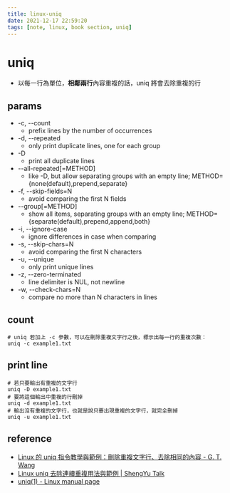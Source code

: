 ```yaml
---
title: linux-uniq
date: 2021-12-17 22:59:20
tags: [note, linux, book section, uniq]
---
```


# uniq
- 以每一行為單位，**相鄰兩行**內容重複的話，uniq 將會去除重複的行
<!--more-->
## params
* -c, --count
    * prefix lines by the number of occurrences
* -d, --repeated
    * only print duplicate lines, one for each group
* -D
    * print all duplicate lines
* --all-repeated[=METHOD]
    * like -D, but allow separating groups with an empty line; METHOD={none(default),prepend,separate}
* -f, --skip-fields=N
    * avoid comparing the first N fields
* --group[=METHOD]
    * show all items, separating groups with an empty line; METHOD={separate(default),prepend,append,both}
* -i, --ignore-case
    * ignore differences in case when comparing
* -s, --skip-chars=N
    * avoid comparing the first N characters
* -u, --unique
    * only print unique lines
* -z, --zero-terminated
    * line delimiter is NUL, not newline
* -w, --check-chars=N
    * compare no more than N characters in lines

## count
```clike
# uniq 若加上 -c 參數，可以在刪除重複文字行之後，標示出每一行的重複次數：
uniq -c example1.txt
```
## print line
```clike
# 若只要輸出有重複的文字行
uniq -D example1.txt
# 要將這個輸出中重複的行刪掉
uniq -d example1.txt
# 輸出沒有重複的文字行，也就是說只要出現重複的文字行，就完全刪掉
uniq -u example1.txt
```

## reference
- [Linux 的 uniq 指令教學與範例：刪除重複文字行、去除相同的內容 - G. T. Wang](https://blog.gtwang.org/linux/linux-uniq-command-tutorial/)
- [Linux uniq 去除連續重複用法與範例 | ShengYu Talk](https://shengyu7697.github.io/linux-uniq/)
- [uniq(1) - Linux manual page](https://man7.org/linux/man-pages/man1/uniq.1.html)